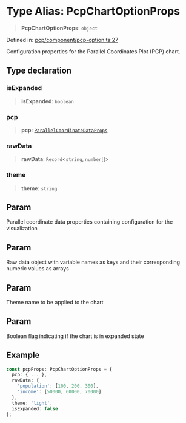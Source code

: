 # Type Alias: PcpChartOptionProps

> **PcpChartOptionProps**: `object`

Defined in: [pcp/component/pcp-option.ts:27](https://github.com/GeoDaCenter/openassistant/blob/f1f258826ab8e671a18170ebc60cc2939607e736/packages/echarts/src/pcp/component/pcp-option.ts#L27)

Configuration properties for the Parallel Coordinates Plot (PCP) chart.

## Type declaration

### isExpanded

> **isExpanded**: `boolean`

### pcp

> **pcp**: [`ParallelCoordinateDataProps`](ParallelCoordinateDataProps.md)

### rawData

> **rawData**: `Record`\<`string`, `number`[]\>

### theme

> **theme**: `string`

## Param

Parallel coordinate data properties containing configuration for the visualization

## Param

Raw data object with variable names as keys and their corresponding numeric values as arrays

## Param

Theme name to be applied to the chart

## Param

Boolean flag indicating if the chart is in expanded state

## Example

```ts
const pcpProps: PcpChartOptionProps = {
  pcp: { ... },
  rawData: {
    'population': [100, 200, 300],
    'income': [50000, 60000, 70000]
  },
  theme: 'light',
  isExpanded: false
};
```
